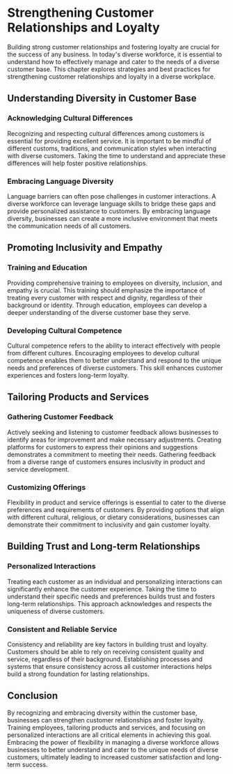 Strengthening Customer Relationships and Loyalty
=========================================================

Building strong customer relationships and fostering loyalty are crucial for the success of any business. In today's diverse workforce, it is essential to understand how to effectively manage and cater to the needs of a diverse customer base. This chapter explores strategies and best practices for strengthening customer relationships and loyalty in a diverse workplace.

Understanding Diversity in Customer Base
----------------------------------------

### Acknowledging Cultural Differences

Recognizing and respecting cultural differences among customers is essential for providing excellent service. It is important to be mindful of different customs, traditions, and communication styles when interacting with diverse customers. Taking the time to understand and appreciate these differences will help foster positive relationships.

### Embracing Language Diversity

Language barriers can often pose challenges in customer interactions. A diverse workforce can leverage language skills to bridge these gaps and provide personalized assistance to customers. By embracing language diversity, businesses can create a more inclusive environment that meets the communication needs of all customers.

Promoting Inclusivity and Empathy
---------------------------------

### Training and Education

Providing comprehensive training to employees on diversity, inclusion, and empathy is crucial. This training should emphasize the importance of treating every customer with respect and dignity, regardless of their background or identity. Through education, employees can develop a deeper understanding of the diverse customer base they serve.

### Developing Cultural Competence

Cultural competence refers to the ability to interact effectively with people from different cultures. Encouraging employees to develop cultural competence enables them to better understand and respond to the unique needs and preferences of diverse customers. This skill enhances customer experiences and fosters long-term loyalty.

Tailoring Products and Services
-------------------------------

### Gathering Customer Feedback

Actively seeking and listening to customer feedback allows businesses to identify areas for improvement and make necessary adjustments. Creating platforms for customers to express their opinions and suggestions demonstrates a commitment to meeting their needs. Gathering feedback from a diverse range of customers ensures inclusivity in product and service development.

### Customizing Offerings

Flexibility in product and service offerings is essential to cater to the diverse preferences and requirements of customers. By providing options that align with different cultural, religious, or dietary considerations, businesses can demonstrate their commitment to inclusivity and gain customer loyalty.

Building Trust and Long-term Relationships
------------------------------------------

### Personalized Interactions

Treating each customer as an individual and personalizing interactions can significantly enhance the customer experience. Taking the time to understand their specific needs and preferences builds trust and fosters long-term relationships. This approach acknowledges and respects the uniqueness of diverse customers.

### Consistent and Reliable Service

Consistency and reliability are key factors in building trust and loyalty. Customers should be able to rely on receiving consistent quality and service, regardless of their background. Establishing processes and systems that ensure consistency across all customer interactions helps build a strong foundation for lasting relationships.

Conclusion
----------

By recognizing and embracing diversity within the customer base, businesses can strengthen customer relationships and foster loyalty. Training employees, tailoring products and services, and focusing on personalized interactions are all critical elements in achieving this goal. Embracing the power of flexibility in managing a diverse workforce allows businesses to better understand and cater to the unique needs of diverse customers, ultimately leading to increased customer satisfaction and long-term success.

